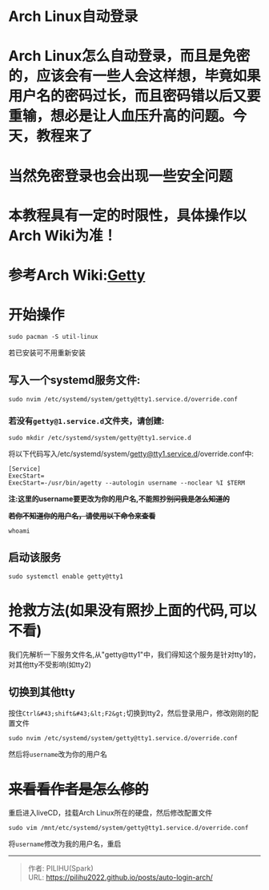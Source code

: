 # Arch Linux自动登录

# Arch Linux怎么自动登录，而且是免密的，应该会有一些人会这样想，毕竟如果用户名的密码过长，而且密码错以后又要重输，想必是让人血压升高的问题。今天，教程来了

# 当然免密登录也会出现一些安全问题

# 本教程具有一定的时限性，具体操作以Arch Wiki为准！

# 参考Arch Wiki:[Getty](https://wiki.archlinuxcn.org/wiki/Getty)

# 开始操作
```
sudo pacman -S util-linux
```
若已安装可不用重新安装

## 写入一个systemd服务文件:
```
sudo nvim /etc/systemd/system/getty@tty1.service.d/override.conf
```
### 若没有`getty@1.service.d`文件夹，请创建:
```
sudo mkdir /etc/systemd/system/getty@tty1.service.d
```
将以下代码写入/etc/systemd/system/getty@tty1.service.d/override.conf中:
```
[Service]
ExecStart=
ExecStart=-/usr/bin/agetty --autologin username --noclear %I $TERM
```
**注:这里的username要更改为你的用户名,不能照抄~~别问我是怎么知道的~~**

**~~若你不知道你的用户名，请使用以下命令来查看~~**
```
whoami
```
## 启动该服务
```
sudo systemctl enable getty@tty1
```

# 抢救方法(如果没有照抄上面的代码,可以不看)
我们先解析一下服务文件名,从&#34;getty@tty1&#34;中，我们得知这个服务是针对tty1的，对其他tty不受影响(如tty2)
## 切换到其他tty
按住`Ctrl&#43;shift&#43;&lt;F2&gt;`切换到tty2，然后登录用户，修改刚刚的配置文件
```
sudo nvim /etc/systemd/system/getty@tty1.service.d/override.conf
```
然后将`username`改为你的用户名

# ~~来看看作者是怎么修的~~
重启进入liveCD，挂载Arch Linux所在的硬盘，然后修改配置文件
```
sudo vim /mnt/etc/systemd/system/getty@tty1.service.d/override.conf
```
将`username`修改为我的用户名，重启


---

> 作者: PILIHU(Spark)  
> URL: https://pilihu2022.github.io/posts/auto-login-arch/  

